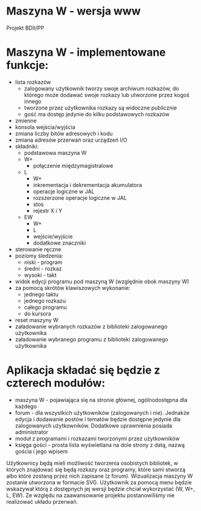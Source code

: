 # Maszyna W - wersja www
Projekt BDII/PP

# Maszyna W - implementowane funkcje:
- lista rozkazów
  - zalogowany użytkownik tworzy swoje archiwum rozkazów, do którego może dodawać swoje rozkazy lub utworzone przez kogoś innego
  - tworzone przez użytkownika rozkazy są widoczne publicznie
  - gość ma dostęp jedynie do kilku podstawowych rozkazów
- zmienne
- konsola wejścia/wyjścia
- zmiana liczby bitów adresowych i kodu
- zmiana adresów przerwań oraz urządzeń I/O
- składniki:
  - podstawowa maszyna W
  - W+ 
    - połączenie międzymagistralowe
  - L 
    - W+
    - inkrementacja i dekrementacja akumulatora
    - operacje logiczne w JAL
    - rozszerzone operacje logiczne w JAL
    - stos
    - rejestr X i Y
  - EW
    - W+
    - L
    - wejście/wyjście
    - dodatkowe znaczniki
- sterowanie ręczne
- poziomy śledzenia:
  - niski - program
  - średni - rozkaz
  - wysoki - takt
- widok edycji programu pod maszyną W (względnie obok maszyny W)
- za pomocą skrótów klawiszowych wykonanie:
  - jednego taktu
  - jednego rozkazu
  - całego programu
  - do kursora
- reset maszyny W
- załadowanie wybranych rozkazów z biblioteki zalogowanego użytkownika
- załadowanie wybranego programu z biblioteki zalogowanego użytkownika

# Aplikacja składać się będzie z czterech modułów:
- maszyna W - pojawiająca się na stronie głównej, ogólnodostępna dla każdego
- forum - dla wszystkich użytkowników (zalogowanych i nie). Jednakże edycja i dodawanie postów i tematów będzie dostępne jedynie dla zalogowanych użytkowników. Dodatkowe uprawnienia posiada administrator
- moduł z programami i rozkazami tworzonymi przez użytkowników
- księga gości - prosta lista wyświetlana na dole strony z datą, nazwą gościa i jego wpisem

Użytkownicy będą mieli możliwość tworzenia osobistych bibliotek, w których znajdować się będą rozkazy oraz programy, które sami stworzą albo które zostaną przez nich zapisane (z forum).
Wizualizacja maszyny W zostanie utworzona w formacie SVG. Użytkownik za pomocą menu będzie wskazywał którą z dostępnych jej wersji będzie chciał wykorzystać (W, W+, L, EW). Ze względu na zaawansowanie projektu postanowiliśmy nie realizować układu przerwań. 
